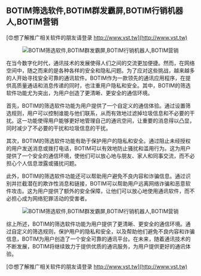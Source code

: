 ## **BOTIM筛选软件,BOTIM群发霸屏,BOTIM行销机器人,BOTIM营销**

[😍想了解推广相关软件的朋友请登录 http://www.vst.tw](http://www.vst.tw)

 <center><img src="https://vst.tw/MP4/tuiguang/png/7.png" alt="BOTIM筛选软件,BOTIM群发霸屏,BOTIM行销机器人,BOTIM营销"></center>

在当今数字化时代，通讯技术的发展使得人们之间的交流更加便捷。然而，在网络空间中，随之而来的是各种各样的安全和隐私问题。为了应对这些挑战，越来越多的人开始寻找安全可靠的通讯软件。BOTIM作为一款领先的通讯应用程序，在提供高质量通话和消息传递的同时，也注重用户隐私和安全。其中，BOTIM的筛选软件功能尤为突出，为用户创造了更清晰、更安全的通信环境。

首先，BOTIM的筛选软件功能为用户提供了一个自定义的通信体验。通过设置筛选规则，用户可以控制谁能与他们联系，从而有效地过滤掉垃圾信息和不必要的干扰。这一功能使得用户能够更好地管理自己的通讯空间，让重要的消息得以凸显，同时减少了不必要的干扰和垃圾信息的干扰。

其次，BOTIM的筛选软件功能有助于保护用户的隐私和安全。通过阻止未经授权的用户发送消息或拨打电话，BOTIM可以有效地防止骚扰和滥用行为。这为用户提供了一个安全的通信环境，使他们可以放心地与朋友、家人和同事交流，而不必担心个人信息泄露或骚扰问题。

此外，BOTIM的筛选软件功能还可以帮助用户避免不良内容和诈骗信息。通过识别并拦截潜在的欺诈性消息和链接，BOTIM可以帮助用户远离网络诈骗和恶意软件攻击。这为用户提供了额外的安全保障，让他们可以放心地使用通讯软件，而不必担心成为网络犯罪活动的受害者。

 <center><img src="https://vst.tw/MP4/tuiguang/png/6.png" alt="BOTIM筛选软件,BOTIM群发霸屏,BOTIM行销机器人,BOTIM营销"></center>

综上所述，BOTIM的筛选软件功能为用户提供了更清晰、更安全的通信环境。通过自定义的筛选规则，保护用户的隐私和安全，以及帮助他们避免不良内容和诈骗信息，BOTIM为用户创造了一个安全可靠的通讯平台。在未来，随着通讯技术的不断发展，BOTIM将继续致力于提供优质的通讯服务，为用户提供更好的通讯体验。

[😍想了解推广相关软件的朋友请登录 http://www.vst.tw](http://www.vst.tw)



